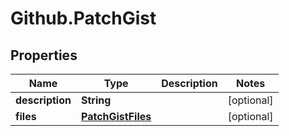 # Github.PatchGist

## Properties

Name | Type | Description | Notes
------------ | ------------- | ------------- | -------------
**description** | **String** |  | [optional] 
**files** | [**PatchGistFiles**](PatchGistFiles.md) |  | [optional] 


